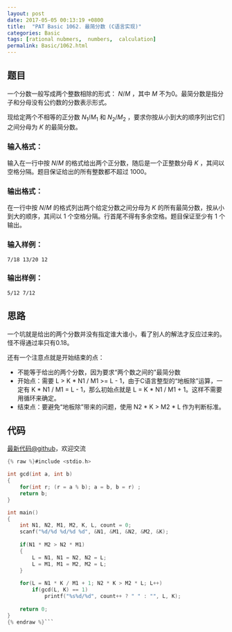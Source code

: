 ```yaml
---
layout: post
date: 2017-05-05 00:13:19 +0800
title:  "PAT Basic 1062. 最简分数 (C语言实现)"
categories: Basic
tags: [rational nubmers,  numbers,  calculation]
permalink: Basic/1062.html
---
```


## 题目

一个分数一般写成两个整数相除的形式： $N/M$ ，其中 $M$ 不为0。最简分数是指分子和分母没有公约数的分数表示形式。

现给定两个不相等的正分数 $N_1/M_1$ 和 $N_2/M_2$ ，要求你按从小到大的顺序列出它们之间分母为 $K$ 的最简分数。

### 输入格式：

输入在一行中按 $N/M$ 的格式给出两个正分数，随后是一个正整数分母 $K$ ，其间以空格分隔。题目保证给出的所有整数都不超过 1000。

### 输出格式：

在一行中按 $N/M$ 的格式列出两个给定分数之间分母为 $K$ 的所有最简分数，按从小到大的顺序，其间以 1
个空格分隔。行首尾不得有多余空格。题目保证至少有 1 个输出。

### 输入样例：

    
    
    7/18 13/20 12
    

### 输出样例：

    
    
    5/12 7/12
    



## 思路


一个坑就是给出的两个分数并没有指定谁大谁小，看了别人的解法才反应过来的。怪不得通过率只有0.18。

还有一个注意点就是开始结束的点：
- 不能等于给出的两个分数，因为要求“两个数之间的”最简分数
- 开始点：需要 L > K \* N1 / M1 >= L - 1，由于C语言整型的“地板除”运算，一定有 K \* N1 / M1 = L - 1，那么初始点就是 L = K \* N1 / M1 + 1。这样不需要用循环来确定。
- 结束点：要避免“地板除”带来的问题，使用 N2 \* K > M2 \* L 作为判断标准。

## 代码

[最新代码@github](https://github.com/OliverLew/PAT/blob/master/PATBasic/1062.c)，欢迎交流
```c
{% raw %}#include <stdio.h>

int gcd(int a, int b)
{
    for(int r; (r = a % b); a = b, b = r) ;
    return b;
}

int main()
{
    int N1, N2, M1, M2, K, L, count = 0;
    scanf("%d/%d %d/%d %d", &N1, &M1, &N2, &M2, &K);
    
    if(N1 * M2 > N2 * M1)
    {
        L = N1, N1 = N2, N2 = L;
        L = M1, M1 = M2, M2 = L;
    }
    
    for(L = N1 * K / M1 + 1; N2 * K > M2 * L; L++)  
        if(gcd(L, K) == 1)
            printf("%s%d/%d", count++ ? " " : "", L, K);
            
    return 0;
}
{% endraw %}```
